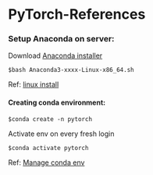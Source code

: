 # PyTorch-References

### Setup Anaconda on server:

Download [Anaconda installer](https://repo.anaconda.com/archive/Anaconda3-2021.11-Linux-x86_64.sh)

```
$bash Anaconda3-xxxx-Linux-x86_64.sh
```
Ref: [linux install](https://docs.anaconda.com/anaconda/install/linux/#)


#### Creating conda environment:
```
$conda create -n pytorch
```
Activate env on every fresh login
```
$conda activate pytorch 
```

Ref: [Manage conda env](https://conda.io/projects/conda/en/latest/user-guide/tasks/manage-environments.html#)

